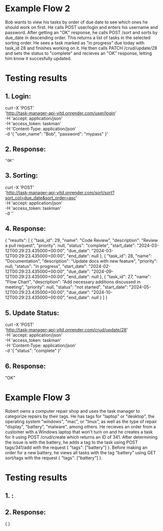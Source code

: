 # Example Flow 2
Bob wants to view his tasks by order of due date to see which ones he should work on first. He calls POST user/login and enters his username and password. After getting an "OK" response, he calls POST /sort and sorts by due_date in descending order. This returns a list of tasks in the selected sorting order. He sees a task marked as "in progress" due today with task_id 28 and finishes working on it. He then calls PATCH /crud/update/28 and sets the status to "complete" and recieves an "OK" response, letting him know it succesfully updated.

# Testing results
## 1. Login:
curl -X 'POST' \
  'http://task-manager-api-vitd.onrender.com/user/login' \
  -H 'accept: application/json' \
  -H 'access_token: taskman' \
  -H 'Content-Type: application/json' \
  -d '{
  "user_name": "Bob",
  "password": "mypass"
}'
## 2. Response:
    "OK"
## 3. Sorting:
curl -X 'POST' \
  'http://task-manager-api-vitd.onrender.com/sort/sort?sort_col=due_date&sort_order=asc' \
  -H 'accept: application/json' \
  -H 'access_token: taskman' \
  -d ''
## 4. Response:
{
  "results": [
    {
      "task_id": 29,
      "name": "Code Review",
      "description": "Review a pull request",
      "priority": null,
      "status": "complete",
      "start_date": "2024-03-12T00:29:23.435000+00:00",
      "due_date": "2024-03-12T00:29:23.435000+00:00",
      "end_date": null
    },
    {
      "task_id": 28,
      "name": "Documentation",
      "description": "Update docs with new feature",
      "priority": null,
      "status": "in progress",
      "start_date": "2024-02-12T00:29:23.435000+00:00",
      "due_date": "2024-09-12T00:29:23.435000+00:00",
      "end_date": null
    },
    {
      "task_id": 27,
      "name": "Flow Chart",
      "description": "Add necessary additions discussed in meeting",
      "priority": null,
      "status": "not started",
      "start_date": "2024-05-12T00:29:23.435000+00:00",
      "due_date": "2024-10-12T00:29:23.435000+00:00",
      "end_date": null
    }
  ]
}
## 5. Update Status:
curl -X 'POST' \
  'http://task-manager-api-vitd.onrender.com/crud/update/28' \
  -H 'accept: application/json' \
  -H 'access_token: taskman' \
  -H 'Content-Type: application/json' \
  -d '{
  "status": "complete"
}'
## 6. Response:
"OK"

# Example Flow 3
Robert owns a computer repair shop and uses the task manager to categorize repairs by their tags. He has tags for "laptop" or "desktop", the operating system "windows", "mac", or "linux", as well as the type of repair "display", "battery", "malware", among others. He recieves an order from a customer with a Windows laptop that won't turn on and he creates a task for it using POST /crud/create which returns an ID of 341. After determining the issue is with the battery, he adds a tag to the task using POST tags/341/add with the request { "tags": ["battery"] }. Before making an order for a new battery, he views all tasks with the tag "battery" using GET sort/tags with the request { "tags": ["battery"] }.

# Testing results
## 1. :
## 2. Response:
{
} 
